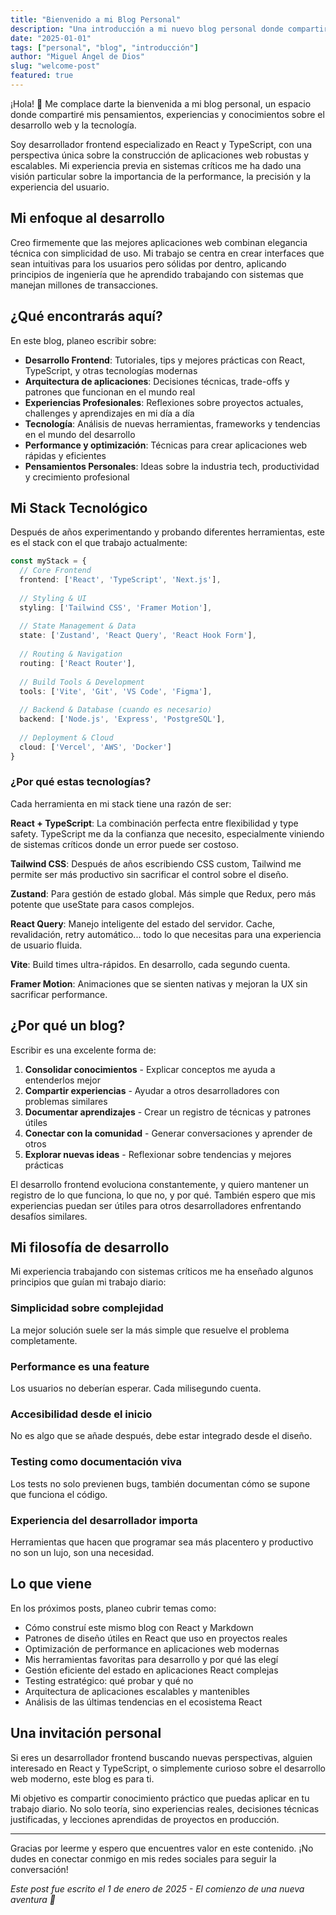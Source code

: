 ```yaml
---
title: "Bienvenido a mi Blog Personal"
description: "Una introducción a mi nuevo blog personal donde compartiré reflexiones sobre desarrollo web, tecnología y más."
date: "2025-01-01"
tags: ["personal", "blog", "introducción"]
author: "Miguel Ángel de Dios"
slug: "welcome-post"
featured: true
---
```


¡Hola! 👋 Me complace darte la bienvenida a mi blog personal, un espacio donde compartiré mis pensamientos, experiencias y conocimientos sobre el desarrollo web y la tecnología.

Soy desarrollador frontend especializado en React y TypeScript, con una perspectiva única sobre la construcción de aplicaciones web robustas y escalables. Mi experiencia previa en sistemas críticos me ha dado una visión particular sobre la importancia de la performance, la precisión y la experiencia del usuario.

## Mi enfoque al desarrollo

Creo firmemente que las mejores aplicaciones web combinan elegancia técnica con simplicidad de uso. Mi trabajo se centra en crear interfaces que sean intuitivas para los usuarios pero sólidas por dentro, aplicando principios de ingeniería que he aprendido trabajando con sistemas que manejan millones de transacciones.

## ¿Qué encontrarás aquí?

En este blog, planeo escribir sobre:

- **Desarrollo Frontend**: Tutoriales, tips y mejores prácticas con React, TypeScript, y otras tecnologías modernas
- **Arquitectura de aplicaciones**: Decisiones técnicas, trade-offs y patrones que funcionan en el mundo real
- **Experiencias Profesionales**: Reflexiones sobre proyectos actuales, challenges y aprendizajes en mi día a día
- **Tecnología**: Análisis de nuevas herramientas, frameworks y tendencias en el mundo del desarrollo
- **Performance y optimización**: Técnicas para crear aplicaciones web rápidas y eficientes
- **Pensamientos Personales**: Ideas sobre la industria tech, productividad y crecimiento profesional

## Mi Stack Tecnológico

Después de años experimentando y probando diferentes herramientas, este es el stack con el que trabajo actualmente:

```typescript
const myStack = {
  // Core Frontend
  frontend: ['React', 'TypeScript', 'Next.js'],
  
  // Styling & UI
  styling: ['Tailwind CSS', 'Framer Motion'],
  
  // State Management & Data
  state: ['Zustand', 'React Query', 'React Hook Form'],
  
  // Routing & Navigation
  routing: ['React Router'],
  
  // Build Tools & Development
  tools: ['Vite', 'Git', 'VS Code', 'Figma'],
  
  // Backend & Database (cuando es necesario)
  backend: ['Node.js', 'Express', 'PostgreSQL'],
  
  // Deployment & Cloud
  cloud: ['Vercel', 'AWS', 'Docker']
}
```

### ¿Por qué estas tecnologías?

Cada herramienta en mi stack tiene una razón de ser:

**React + TypeScript**: La combinación perfecta entre flexibilidad y type safety. TypeScript me da la confianza que necesito, especialmente viniendo de sistemas críticos donde un error puede ser costoso.

**Tailwind CSS**: Después de años escribiendo CSS custom, Tailwind me permite ser más productivo sin sacrificar el control sobre el diseño.

**Zustand**: Para gestión de estado global. Más simple que Redux, pero más potente que useState para casos complejos.

**React Query**: Manejo inteligente del estado del servidor. Cache, revalidación, retry automático... todo lo que necesitas para una experiencia de usuario fluida.

**Vite**: Build times ultra-rápidos. En desarrollo, cada segundo cuenta.

**Framer Motion**: Animaciones que se sienten nativas y mejoran la UX sin sacrificar performance.

## ¿Por qué un blog?

Escribir es una excelente forma de:

1. **Consolidar conocimientos** - Explicar conceptos me ayuda a entenderlos mejor
2. **Compartir experiencias** - Ayudar a otros desarrolladores con problemas similares
3. **Documentar aprendizajes** - Crear un registro de técnicas y patrones útiles
4. **Conectar con la comunidad** - Generar conversaciones y aprender de otros
5. **Explorar nuevas ideas** - Reflexionar sobre tendencias y mejores prácticas

El desarrollo frontend evoluciona constantemente, y quiero mantener un registro de lo que funciona, lo que no, y por qué. También espero que mis experiencias puedan ser útiles para otros desarrolladores enfrentando desafíos similares.

## Mi filosofía de desarrollo

Mi experiencia trabajando con sistemas críticos me ha enseñado algunos principios que guían mi trabajo diario:

### **Simplicidad sobre complejidad**

La mejor solución suele ser la más simple que resuelve el problema completamente.

### **Performance es una feature**

Los usuarios no deberían esperar. Cada milisegundo cuenta.

### **Accesibilidad desde el inicio**

No es algo que se añade después, debe estar integrado desde el diseño.

### **Testing como documentación viva**

Los tests no solo previenen bugs, también documentan cómo se supone que funciona el código.

### **Experiencia del desarrollador importa**

Herramientas que hacen que programar sea más placentero y productivo no son un lujo, son una necesidad.

## Lo que viene

En los próximos posts, planeo cubrir temas como:

- Cómo construí este mismo blog con React y Markdown
- Patrones de diseño útiles en React que uso en proyectos reales
- Optimización de performance en aplicaciones web modernas
- Mis herramientas favoritas para desarrollo y por qué las elegí
- Gestión eficiente del estado en aplicaciones React complejas
- Testing estratégico: qué probar y qué no
- Arquitectura de aplicaciones escalables y mantenibles
- Análisis de las últimas tendencias en el ecosistema React

## Una invitación personal

Si eres un desarrollador frontend buscando nuevas perspectivas, alguien interesado en React y TypeScript, o simplemente curioso sobre el desarrollo web moderno, este blog es para ti.

Mi objetivo es compartir conocimiento práctico que puedas aplicar en tu trabajo diario. No solo teoría, sino experiencias reales, decisiones técnicas justificadas, y lecciones aprendidas de proyectos en producción.

---

Gracias por leerme y espero que encuentres valor en este contenido. ¡No dudes en conectar conmigo en mis redes sociales para seguir la conversación!

*Este post fue escrito el 1 de enero de 2025 - El comienzo de una nueva aventura 🚀*
